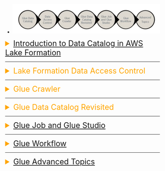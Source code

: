 -   ![LF](./screenshots/IntroductionDataCatalogLakeFormation0.png)

<details><summary style="font-size:25px;color:Orange"><a href="https://www.youtube.com/watch?v=7U8G3DxTSaU&list=PL8RIJKpVAN1euv-WAoggrdI_wX3zeb9uR&index=2">Introduction to Data Catalog in AWS Lake Formation</a></summary>

-   ![LF](./screenshots/IntroductionDataCatalogLakeFormation1.png)
-   ![LF](./screenshots/IntroductionDataCatalogLakeFormation2.png)
-   ![LF](./screenshots/IntroductionDataCatalogLakeFormation3.png)
-   ![LF](./screenshots/IntroductionDataCatalogLakeFormation4.png)
-   ![LF](./screenshots/IntroductionDataCatalogLakeFormation5.png)
-   ![LF](./screenshots/IntroductionDataCatalogLakeFormation6.png)

-   **Overview**

    -   `Purpose`: Demonstrate creation and configuration of a Data Catalog in AWS Lake Formation.
    -   `Key Activities`:
        -   Creating data in an S3 bucket.
        -   Cataloging the data manually in AWS Glue and Lake Formation.
        -   Querying the data using Amazon Athena.

-   **Initial Setup**

    -   `AWS Management Console`: Logged in to the us-east region.
    -   `S3 Bucket Creation`:
        -   Create S3 bucket named "Dojo glue lake 01".
        -   Create folders within the bucket:
            -   `customers` for data files.
            -   `scripts` for future use.
            -   `athena` for Athena query results.

-   **Data Preparation**

    -   `Upload Data`:
        -   Upload `customers.csv` file to the `customers` folder in the S3 bucket.

Verify file contents using S3 Select to ensure data structure is correct (customer ID, name, email, territory).

#### Configuring Lake Formation

-   **Administrator Setup**

    -   `Initial Configuration`:
        -   Add self as an administrator in Lake Formation.
    -   `Data Lake Location`:
        -   Register top-level S3 bucket location "Dojo Blue Lake 01".

-   **Database and Table Creation**

    -   `Create Database`:

        -   `Name`: DojoDatabase
        -   `Location`: Same top-level S3 bucket.
        -   Disable IAM-based access control for Lake Formation security.

    -   `Create Table`:
        -   `Name`: customers
        -   `Database`: DojoDatabase
        -   `Data Location`: customers folder in the S3 bucket.
        -   `Schema`:
            -   customer_id (integer)
            -   customer_name (string)
            -   customer_email (string)
            -   territory (string)

-   **Permissions**

    -   `Grant Permissions`:
        -   Grant self (AWS user account) full access to the newly created table.

#### Querying Data with Amazon Athena

-   **Athena Setup**

    -   `Configuration`:
        -   Set S3 bucket location for Athena query results (Athena folder in the S3 bucket).
    -   `Query Execution`:
        -   Preview the customers table data using Athena.

</details>

---

<details><summary style="font-size:25px;color:Orange">Lake Formation Data Access Control</summary>

![DAC](./screenshots/DataAccessControl0.png)
![DAC](./screenshots/DataAccessControl1.png)
![DAC](./screenshots/DataAccessControl2.png)
![DAC](./screenshots/DataAccessControl3.png)
![DAC](./screenshots/DataAccessControl4.png)
![DAC](./screenshots/DataAccessControl5.png)

#### Current Module: Data Access Control

Importance of Data Access Control: - Essential before discussing crawlers, jobs, and workflows - Jobs and crawlers require specific permissions to function - Ensures appropriate permissions are set before using other features

#### Examples of Data Access Needs

-   `Example 1`:
    -   Data in S3 bucket
    -   Users need Select Access to query data
-   `Example 2`:
    -   Glue job reading from JDBC endpoint and writing to S3
    -   Requires Select access on the source and Insert access on the target
-   `Example 3`:
    -   Creating a table in Glue database
    -   Requires CREATE TABLE permission

#### Permissions Overview

-   **Database Level Permissions**:
    -   Create Table
    -   Alter Database
    -   Drop Database
    -   Describe Database
    -   Super Permission (all permissions)
-   **Table Level Permissions**:
    -   Select (query data)
    -   Insert
    -   Delete
    -   Describe (fetch table info)
    -   Alter Table
    -   Drop Table
    -   Super Permission (all permissions)
-   **Column and Row Level Permissions**:
    -   Managed via Data Filters
    -   Restrict access to specific columns or rows

#### Data Filters and Access Control

-   **Data Filters**:
    -   New feature in AWS Lake Formation
    -   Can include/exclude certain columns and rows
    -   Use filter criteria for row-level access control
-   **Athena Workgroup Configuration**:
    -   Create a specific workgroup named AmazonAthenaLakeFormation
    -   Necessary for querying data with data filters

#### Practical Implementation

-   **Create IAM Users**:
    -   NA User
    -   EMEA User
-   **Set Permissions using Data Filters**:
    -   `NA Filter`:
        -   `Columns`: Customer Name, Territory
        -   `Row`: Territory = North America
    -   `EMEA Filter`:
        -   `Columns`: Customer Email, Territory
        -   `Row`: Territory = EMEA
-   **Assign Data Filters to Users**:
    -   `NA User`: NA Filter, Select Permission
    -   `EMEA User`: EMEA Filter, Select Permission

#### Testing Access Control

-   **Login as NA User**:

    -   Configure Athena settings
    -   Verify restricted access to columns and rows
    -   `Expected Result`:
        -   `Columns`: Customer Name, Territory
        -   `Rows`: Territory = North America

-   **Login as EMEA User**:

    -   Configure Athena settings
    -   Verify restricted access to columns and rows
    -   `Expected Result`:
        -   `Columns`: Customer Email, Territory
        -   `Rows`: Territory = EMEA

</details>

---

<details><summary style="font-size:25px;color:Orange">Glue Crawler</summary>

-   ![GlueCrawler](./screenshots/GlueCrawler0.png)
-   ![GlueCrawler](./screenshots/GlueCrawler1.png)
-   ![GlueCrawler](./screenshots/GlueCrawler2.png)
-   ![GlueCrawler](./screenshots/GlueCrawler3.png)
-   ![GlueCrawler](./screenshots/GlueCrawler4.png)
-   ![GlueCrawler](./screenshots/GlueCrawler5.png)

-   **Purpose**
    -   Automatically create catalog for data platform
    -   Manage large number of data sets automatically
    -   Integrate cataloging into data pipelines
-   **Features**
    -   Serverless technology
    -   Pay-per-use pricing
-   **Supported Data Stores**
    -   S3 buckets
    -   DynamoDB
    -   DocumentDB
    -   JDBC endpoints
        -   SQL Server
        -   Oracle
        -   MariaDB
        -   Aurora
        -   Amazon Redshift
-   **Schema Identification**
    -   Uses Classifiers
    -   Supports CSV, JSON, XML, Parquet, etc.
    -   Built-in Classifiers
        -   Avro
        -   ORC
        -   Parquet
        -   JSON
        -   JDBC data sources
    -   Custom Classifiers
        -   Needed if built-in classifiers are insufficient
        -   Can be configured for CSV, XML, JSON
        -   Grok pattern for generic classification
-   **Data Connection**
    -   Required for JDBC data stores
    -   Provides JDBC connection string and credentials
    -   Configures login, password, and optional filter criteria
-   **Running Glue Crawler**
    -   On-demand via AWS Console
    -   API call via CLI or SDK
    -   Scheduled runs
    -   Integrated into ETL pipelines or workflows

#### Creating and Using AWS Glue Crawler

-   **Setup**

    -   Create IAM role for Glue
    -   Assign AWS Glue Service Policy to the role

-   **Lake Formation Permissions**

    -   Grant permissions to Glue role on database
    -   Allow Create Table permissions

-   **RDS Database**

    -   Create and connect to an RDS instance
    -   Create table and insert data using SQL script

-   **Glue Data Connection**

    -   Add JDBC connection in Glue Console
    -   Test the connection to ensure proper configuration

-   **Configuring Glue Crawler**

    -   Create a new crawler in Glue Console
    -   Use data connection to connect to RDS database
    -   Set include path for database objects
    -   Assign IAM role with appropriate permissions
    -   Run crawler to catalog database table

-   **Verification**
    -   Check cataloged tables in Glue Console
    -   Verify schema in Lake Formation

</details>

---

<details><summary style="font-size:25px;color:Orange">Glue Data Catalog Revisited</summary>

-   ![DataCatalogRevisited](./screenshots/DatCatalogRevisited0.png)
-   ![DataCatalogRevisited](./screenshots/DatCatalogRevisited1.png)
-   ![DataCatalogRevisited](./screenshots/DatCatalogRevisited2.png)
-   ![DataCatalogRevisited](./screenshots/DatCatalogRevisited3.png)

#### Features of Data Catalog

-   **Table Schema Versioning**

    -   Creates a schema version when cataloging data.
    -   New schema version created each time schema changes (fields added/removed, data type changes).
    -   Maintains history of schema changes.
    -   Allows comparison of schema versions.
    -   Provides visibility into schema change history and lineage.

-   **Partitioning of Data**

    -   Partitions data based on criteria like customers, date, time, year, month, region.
    -   Improves data processing and query performance by scanning specific data partitions.
    -   Automatically identifies data partitioning during crawling.
    -   Allows configuration of partition keys when cataloging data.

-   **Custom Properties for Tables and Columns**
    -   Allows association of custom properties with tables and columns.
    -   Useful for attaching information used in business logic.
    -   Custom properties can be used to make decisions in custom business logic scenarios.

#### Lab Steps

-   **Changing Table Schema**

    -   Logged into AWS console using us-east region and an IAM user with administrative privileges.
    -   Modified an existing RDS table by adding a new column and updating data.
    -   Ran the crawler to detect and update the schema change in the catalog.
    -   Verified schema versioning and comparison in the catalog.

-   **Configuring Crawler Permissions**

    -   Identified and resolved issues with crawler permissions for accessing S3 buckets.
    -   Provided additional permissions to the crawler using a JSON policy.

-   **Cataloging Partitioned Data**

    -   Uploaded partitioned data (based on years) to an S3 bucket.
    -   Configured and ran a crawler to catalog the partitioned data.
    -   Verified the partitioning information in the data catalog.

-   **Configuring Table and Column Properties**
    -   Added custom properties to a table in the data catalog.
    -   Added custom properties to columns in the table.
    -   Demonstrated the use of custom properties for tables and columns.

</details>

---

<details><summary style="font-size:25px;color:Orange"><a href="https://www.youtube.com/watch?v=QQb_HOmn3MU&list=PL8RIJKpVAN1euv-WAoggrdI_wX3zeb9uR&index=6">Glue Job and Glue Studio</a></summary>

-   ![GlueJob](./screenshots/GlueJob0.png)
-   ![GlueJob](./screenshots/GlueJob1.png)
-   ![GlueJob](./screenshots/GlueJob2.png)
-   ![GlueJob](./screenshots/GlueJob3.png)
-   ![GlueJob](./screenshots/GlueJob4.png)
-   ![GlueJob](./screenshots/GlueJob5.png)
-   ![GlueJob](./screenshots/GlueJob6.png)

-   **AWS Glue Job Overview**

    -   **Definition**
        -   ETL (Extract, Transform, Load) job for moving data between sources.
        -   Handles data extraction, transformation, and loading into target locations within a data platform.
    -   **Serverless Nature**
        -   No need to provision servers or resources.
        -   Simply create, configure, and run the job.

-   **Types of AWS Glue Jobs**

    -   **Spark Job**: Uses Apache Spark for processing.
    -   **Spark Streaming Job**: For handling streaming data from sources like social media or IoT platforms.
    -   **Python Shell Script Job**: Utilizes Python modules and libraries for data processing.

-   **Job Parallelism and Concurrency**

    -   **Running Jobs in Parallel**: Configure maximum concurrency to run multiple instances simultaneously.
    -   **Using External Libraries**: Python libraries can be added by placing them in an S3 bucket and configuring the job to use them.

-   **Incremental Data Processing**

    -   **Job Bookmarks**
        -   Avoid reprocessing old data.
        -   Use primary keys or columns for JDBC sources.
        -   Use object modification timestamps for Amazon S3.

-   **Job Execution Methods**

    -   **On-Demand Execution**
        -   Run from the AWS console or via API calls.
    -   **Scheduled Execution**
        -   Configure to run at specific intervals.
    -   **Pipeline or Workflow Execution**
        -   Orchestrate multiple Glue jobs and other entities like crawlers.
        -   Use AWS Step Functions or Glue workflows for complex pipelines.

-   **AWS Glue Studio**

    -   **Features**
        -   Easy-to-use graphical interface for job creation, execution, and monitoring.
    -   **Methods for Job Creation**
        -   Drag-and-Drop method for visual ETL operations configuration.
        -   Code-based method using Spark or Python Shell.
    -   **Types of Activities**
        -   **Extraction Activities**: Nodes for extracting data from various sources like JDBC endpoints, S3, Kinesis, and DynamoDB.
        -   **Transformation Activities**: Operations for filtering, aggregating, joining, and custom transformations.
        -   **Load Activities**: Nodes for writing data to targets like S3, Redshift, or relational databases.

-   **Hands-On Example: Creating a Glue Job Using Glue Studio**
    -   **Setup Steps**
        -   Create an IAM role with necessary permissions.
        -   Configure Lake Formation permissions for reading source data.
        -   Create an S3 folder for writing output data.
    -   **Job Creation in Glue Studio**
        -   **Source Configuration**
            -   Define source database and table.
        -   **Transformation**
            -   Apply select fields transformation.
        -   **Target Configuration**
            -   Define target S3 location and output format.
            -   Enable cataloging of output data.
    -   **Job Execution**
        -   Run the job and monitor its execution.
        -   Verify output data in Lake Formation and S3.

</details>

---

<details><summary style="font-size:25px;color:Orange"><a href="https://www.youtube.com/watch?v=QX8stvTQ57o&list=PL8RIJKpVAN1euv-WAoggrdI_wX3zeb9uR&index=7">Glue Workflow</a></summary>

-   ![GlueWorkflow](./screenshots/GlueWorkflow1.png)
-   ![GlueWorkflow](./screenshots/GlueWorkflow2.png)

-   **AWS Glue Workflow Overview**

    -   AWS Glue Workflow is a method to create a pipeline to orchestrate Glue crawlers and/or Glue jobs.
    -   It helps to execute multiple Glue crawlers or jobs in a specific sequence to run a pipeline.
    -   Glue Workflow can only orchestrate Glue jobs and Glue crawlers, not other AWS services.
    -   **Monitoring**
        -   The workflow runs as a single entity and allows monitoring of the pipeline's progress.
        -   You can view the sequence in which the flow is being executed.
    -   **Serverless**
        -   Glue Workflow is a fully serverless service.
        -   No need to provision or configure any compute capacity.

-   **Main Components of Glue Workflow**

    -   **Triggers**
        -   Responsible for starting a workflow, Glue job, or Glue crawler.
        -   Can be initiated in three ways:
            -   **On-demand**: Manually started.
            -   **Event-based**: Triggered by an event.
            -   **Scheduled**: Based on a predefined schedule.
    -   **Nodes**
        -   Responsible for running the actual Glue job or crawler.
        -   Triggers initiate the workflow or tasks, but nodes execute the crawlers or jobs.

-   **Pipeline Execution Flow**

    -   Start the workflow with a trigger that can be based on schedule, event, or manual action.
    -   The workflow then calls a node, which runs either a Glue job or a crawler.
    -   After execution, the node notifies the trigger to proceed based on success or failure.
    -   **Event-based Triggers**: In the middle of a workflow, triggers are only based on events, such as the completion of a job or crawler.
        -   **Choices for Event Triggers**:
            -   **Any Event**: Trigger starts when any previous step finishes.
            -   **All Events**: Trigger starts only when all previous steps are completed.
    -   Branching and merging of workflows are possible.
        -   Multiple nodes (jobs or crawlers) can run in parallel and converge based on event triggers.

-   **Workflow Properties**

    -   Jobs running under a Glue Workflow can share states using Glue Workflow properties.
    -   Properties are key-value pairs accessible to all jobs in the workflow.
        -   Jobs can read and update these properties, enabling them to communicate and share data.
        -   Example: A job writes output to an S3 location and updates a property with this information, which can be used by subsequent jobs.

-   **Example Workflow**

    -   The workflow starts with an **RDS Crawler** that catalogs data from an RDS table.
    -   After the crawler completes, an **RDS to S3 Glue Job** runs, reading data from RDS and writing it to an S3 bucket.
    -   The workflow ensures the crawler runs first, followed by the Glue job in sequence.

-   **Complex Pipeline Configuration**

    -   **Parallel Execution**: Multiple nodes (jobs or crawlers) can run simultaneously.
    -   **Event-Based Triggering**: After parallel tasks, triggers can wait for all or any tasks to finish before proceeding to the next step.

-   **Lab Setup**
    -   Clean up previous output and tables.
    -   Create a Glue Workflow to run the RDS Crawler and Glue Job in sequence.
    -   Monitor the progress and verify output in the S3 bucket and Glue catalog.

</details>

---

<details><summary style="font-size:25px;color:Orange"><a href="https://www.youtube.com/watch?v=YhTyxIwkd7w&list=PL8RIJKpVAN1euv-WAoggrdI_wX3zeb9uR&index=8">Glue Advanced Topics</a></summary>

-   ![GlueLakeFormationAdvancedTopics](./screenshots/GlueLakeFormationAdvancedTopics1.png)
-   ![GlueLakeFormationAdvancedTopics](./screenshots/GlueLakeFormationAdvancedTopics2.png)
-   ![GlueLakeFormationAdvancedTopics](./screenshots/GlueLakeFormationAdvancedTopics3.png)
-   ![GlueLakeFormationAdvancedTopics](./screenshots/GlueLakeFormationAdvancedTopics4.png)
-   ![GlueLakeFormationAdvancedTopics](./screenshots/GlueLakeFormationAdvancedTopics5.png)
-   ![GlueLakeFormationAdvancedTopics](./screenshots/GlueLakeFormationAdvancedTopics7.png)
-   ![GlueLakeFormationAdvancedTopics](./screenshots/GlueLakeFormationAdvancedTopics8.png)
-   ![GlueLakeFormationAdvancedTopics](./screenshots/GlueLakeFormationAdvancedTopics9.png)

-   **Working with Glue Jobs and Data Sources**
    -   Glue jobs work with various data sources:
        -   Relational databases
        -   Redshift
        -   S3
        -   DynamoDB
    -   Best practices for working with data sources are covered in a video (link in description).
-   **Creating ETL Pipelines in Glue**
    -   Three primary methods to create ETL pipelines:
        -   **Event-based pipelines**
        -   **Glue workflows** (discussed in previous modules)
        -   **Amazon Step Functions**
            -   Video available on building ETL pipelines using Step Functions (link in description).
-   **Event-Based ETL Pipelines**

    -   Orchestrate Glue jobs and crawlers using event-based mechanisms.
    -   End-to-end pipeline triggered by events (link in description).

-   **Amazon Step Functions for Pipelines**

    -   Step Functions can be used to orchestrate Glue jobs and crawlers.
    -   Video available on this topic (link in description).

-   **Tag-Based Access Control**

    -   Two methods of access control:
        -   **Reactive method**: Grant access on demand (e.g., user requests access to a table).
        -   **Proactive method**: Define tags that are associated with access control.
            -   Example: Assign a security tag to control access permissions.
            -   Once the data catalog is created, it is associated with tags, and access is automatically managed.
        -   More details in the video (link in description).

-   **Custom Classifiers**

    -   Glue crawlers use classifiers to identify schema and catalog data.
    -   Out-of-box classifiers may not always work; custom classifiers are needed for:
        -   XML
        -   JSON
        -   CSV
        -   Grok patterns
    -   Learn how to define custom classifiers (link in description).

-   **Glue Workflows**

    -   Orchestrate Glue jobs and crawlers using:
        -   **Workflow designer** (drag-and-drop approach).
        -   **Templates** (use AWS Lake Formation blueprint or custom templates).
    -   Learn more about creating Glue workflows with templates (link in description).

-   **Handling Streaming Data with Glue**
    -   Glue can handle streaming data from sources like:
        -   IoT devices
        -   Social media
    -   Glue integrates with Kinesis Data Streams for data ingestion and performs ETL on the streaming data.
    -   Learn how to handle streaming data with Glue (link in description).

</details>
